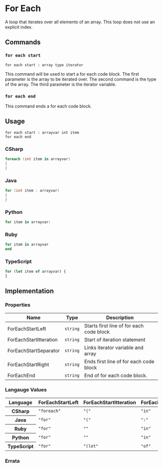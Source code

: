 # For Each
A loop that iterates over all elements of an array. This loop does not use an explicit index.

## Commands

### `for each start`

`for each start : array type iterator`

This command will be used to start a for each code block. The first parameter is the array to be iterated over.
The second command is the type of the array. The third parameter is the iterator variable.

### `for each end`

This command ends a for each code block.

## Usage

```
for each start : arrayvar int item
for each end
```

### CSharp

```csharp
foreach (int item in arrayvar)
{
}
```

### Java

```java
for (int item : arrayvar) 
{
}
```

### Python

```python
for item in arrayvar:

```

### Ruby

```ruby
for item in arrayvar
end
```

### TypeScript

```typescript
for (let item of arrayvar) {
}
```

## Implementation

### Properties

<table>
    <thead>
        <th>Name</th>
        <th>Type</th>
        <th>Description</th>
    </thead>
    <tbody>
        <tr>
            <td>ForEachStartLeft</td>
            <td><code>string</code></td>
            <td>Starts first line of for each code block</td>
        </tr>
        <tr>
            <td>ForEachStartItteration</td>
            <td><code>string</code></td>
            <td>Start of iteration statement</td>
        </tr>
        <tr>
            <td>ForEachStartSeparator</td>
            <td><code>string</code></td>
            <td>Links iterator variable and array</td>
        </tr>     
        <tr>
            <td>ForEachStartRight</td>
            <td><code>string</code></td>
            <td>Ends first line of for each code block</td>
        </tr>     
        <tr>
            <td>ForEachEnd</td>
            <td><code>string</code></td>
            <td>End of for each code block.</td>
        </tr>
    </tbody>
</table>

### Langauge Values

<table>
    <thead>
        <th>Language</th>
        <th>ForEachStartLeft</th>
        <th>ForEachStartItteration</th>
        <th>ForEachStartSeparator</th>
        <th>ForEachStartRight</th>
        <th>ForEachEnd</th>
    </thead>
    <tbody>
        <tr>
            <th>CSharp</th>
            <td><code>"foreach"</code></td>
            <td><code>"("</code></td>
            <td><code>"in"</code></td>
            <td><code>")\n{"</code></td>
            <td><code>"\n}"</code></td>
        </tr>
        <tr>
            <th>Java</th>
            <td><code>"for"</code></td>
            <td><code>"("</code></td>
            <td><code>":"</code></td>
            <td><code>")\n{"</code></td>
            <td><code>"\n}"</code></td>
        </tr>
        <tr>
            <th>Ruby</th>
            <td><code>"for"</code></td>
            <td><code>""</code></td>
            <td><code>"in"</code></td>
            <td><code>"\n"</code></td>
            <td><code>"end"</code></td>
        </tr>
        <tr>
            <th>Python</th>
            <td><code>"for"</code></td>
            <td><code>""</code></td>
            <td><code>"in"</code></td>
            <td><code>":\n"</code></td>
            <td><code>""</code></td>
        </tr>
        <tr>
            <th>TypeScript</th>
            <td><code>"for"</code></td>
            <td><code>"(let"</code></td>
            <td><code>"of"</code></td>
            <td><code>") {\n"</code></td>
            <td><code>"\n}"</code></td>
        </tr>
    </tbody>
</table>

### Errata
